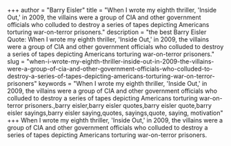 +++
author = "Barry Eisler"
title = "When I wrote my eighth thriller, 'Inside Out,' in 2009, the villains were a group of CIA and other government officials who colluded to destroy a series of tapes depicting Americans torturing war-on-terror prisoners."
description = "the best Barry Eisler Quote: When I wrote my eighth thriller, 'Inside Out,' in 2009, the villains were a group of CIA and other government officials who colluded to destroy a series of tapes depicting Americans torturing war-on-terror prisoners."
slug = "when-i-wrote-my-eighth-thriller-inside-out-in-2009-the-villains-were-a-group-of-cia-and-other-government-officials-who-colluded-to-destroy-a-series-of-tapes-depicting-americans-torturing-war-on-terror-prisoners"
keywords = "When I wrote my eighth thriller, 'Inside Out,' in 2009, the villains were a group of CIA and other government officials who colluded to destroy a series of tapes depicting Americans torturing war-on-terror prisoners.,barry eisler,barry eisler quotes,barry eisler quote,barry eisler sayings,barry eisler saying,quotes, sayings,quote, saying, motivation"
+++
When I wrote my eighth thriller, 'Inside Out,' in 2009, the villains were a group of CIA and other government officials who colluded to destroy a series of tapes depicting Americans torturing war-on-terror prisoners.
